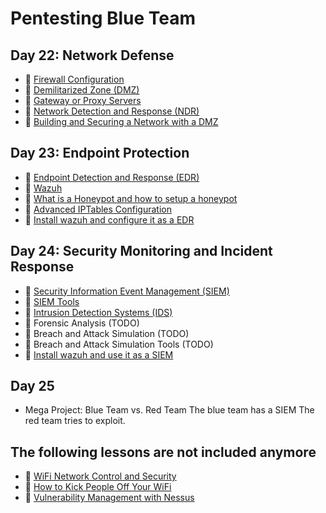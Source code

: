 # Pentesting Blue Team

## Day 22: Network Defense

- 📗 [Firewall Configuration](./firewall-configuration.md)
- 📗 [Demilitarized Zone (DMZ)](./demilitarized-zone-dmz.md)
- 📗 [Gateway or Proxy Servers](./gateway-servidores-proxy.md)
- 📗 [Network Detection and Response (NDR)](./network-detection-response.md)
- 🧪 [Building and Securing a Network with a DMZ](https://github.com/breatheco-de/Building-and-Securing-a-Network-with-a-DMZ)
  
## Day 23: Endpoint Protection

- 📗 [Endpoint Detection and Response (EDR)](./edr.md)
- 📗 [Wazuh](./wazuh.md)
- 📗 [What is a Honeypot and how to setup a honeypot](./what-is-a-honeypot.md)
- 📗 [Advanced IPTables Configuration](./ip-tables.md)
- 🧪 [Install wazuh and configure it as a EDR](https://github.com/breatheco-de/wazuh-configuration-as-edr)

## Day 24: Security Monitoring and Incident Response

- 📗 [Security Information Event Management (SIEM)](./security-information-event-management.md)
- 📗 [SIEM Tools](./siem-tools.md)
- 📗 [Intrusion Detection Systems (IDS)](./intruder-detection-systems.md)
- 📗 Forensic Analysis (TODO)
- 📗 Breach and Attack Simulation (TODO)
- 📗 Breach and Attack Simulation Tools (TODO)
- 🧪 [Install wazuh and use it as a SIEM](https://github.com/breatheco-de/configure-and-use-wazuh-as-siem)

## Day 25 

- Mega Project: Blue Team vs. Red Team
  The blue team has a SIEM
  The red team tries to exploit.


## The following lessons are not included anymore
- 📗 [WiFi Network Control and Security](./control-security-wifi.md)
- 📗 [How to Kick People Off Your WiFi](./how-to-kick-people-off-your-wifi.md)
- 📗 [Vulnerability Management with Nessus](./vulnerabilities-management-nessus.md)


